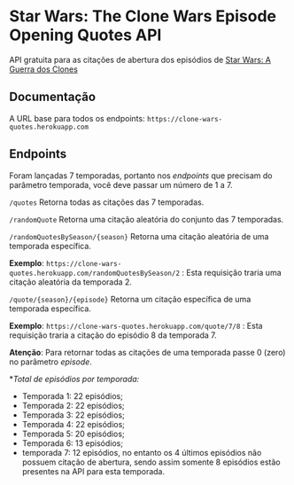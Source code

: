 # Star Wars: The Clone Wars Episode Opening Quotes API
API gratuita para as citações de abertura dos episódios de [Star Wars: A Guerra dos Clones](https://g.co/kgs/7266TV)

## Documentação

A URL base para todos os endpoints: ```https://clone-wars-quotes.herokuapp.com```

## Endpoints

Foram lançadas 7 temporadas, portanto nos *endpoints* que precisam do parâmetro temporada, você deve passar um número de 1 a 7.


```/quotes``` Retorna todas as citações das 7 temporadas.

```/randomQuote``` Retorna uma citação aleatória do conjunto das 7 temporadas.

```/randomQuotesBySeason/{season}``` Retorna uma citação aleatória de uma temporada específica.

**Exemplo**: ```https://clone-wars-quotes.herokuapp.com/randomQuotesBySeason/2``` : Esta requisição traria uma citação aleatória da temporada 2.

```/quote/{season}/{episode}``` Retorna um citação específica de uma temporada específica.

**Exemplo**: ```https://clone-wars-quotes.herokuapp.com/quote/7/8``` : Esta requisição traria a citação do episódio 8 da temporada 7.

**Atenção**: Para retornar todas as citações de uma temporada passe 0 (zero) no parâmetro *episode*.

**Total de episódios por temporada:*

* Temporada 1: 22 episódios;
* Temporada 2: 22 episódios;
* Temporada 3: 22 episódios;
* Temporada 4: 22 episódios;
* Temporada 5: 20 episódios;
* Temporada 6: 13 episódios;
* temporada 7: 12 episódios, no entanto os 4 últimos episódios não possuem citação de abertura, sendo assim somente 8 episódios estão presentes na API para esta temporada.


